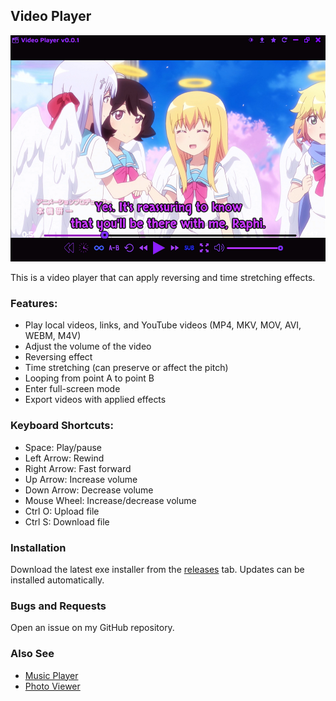 ## Video Player

<img src="assets/images/readme.png">

This is a video player that can apply reversing and time stretching effects.

### Features:
- Play local videos, links, and YouTube videos (MP4, MKV, MOV, AVI, WEBM, M4V)
- Adjust the volume of the video
- Reversing effect
- Time stretching (can preserve or affect the pitch)
- Looping from point A to point B
- Enter full-screen mode
- Export videos with applied effects

### Keyboard Shortcuts:
- Space: Play/pause
- Left Arrow: Rewind
- Right Arrow: Fast forward
- Up Arrow: Increase volume
- Down Arrow: Decrease volume
- Mouse Wheel: Increase/decrease volume
- Ctrl O: Upload file
- Ctrl S: Download file

### Installation

Download the latest exe installer from the [releases](https://github.com/Tenpi/Video-Player/releases) tab. Updates can be installed automatically.

### Bugs and Requests

Open an issue on my GitHub repository.

### Also See

- [Music Player](https://github.com/Tenpi/Music-Player)
- [Photo Viewer](https://github.com/Tenpi/Photo-Viewer)